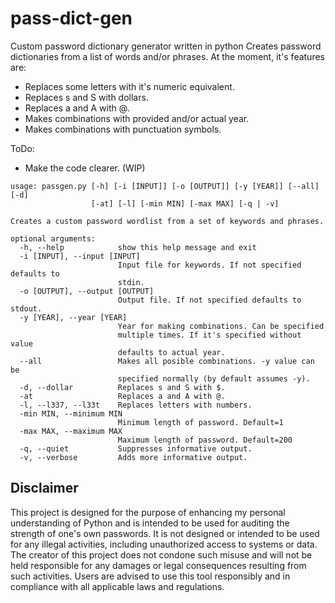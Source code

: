 # pass-dict-gen
Custom password dictionary generator written in python
Creates password dictionaries from a list of words and/or phrases.
At the moment, it's features are:
- Replaces some letters with it's numeric equivalent.
- Replaces s and S with dollars.
- Replaces a and A with @.
- Makes combinations with provided and/or actual year.
- Makes combinations with punctuation symbols.

ToDo:
- Make the code clearer. (WIP)
```
usage: passgen.py [-h] [-i [INPUT]] [-o [OUTPUT]] [-y [YEAR]] [--all] [-d]
                  [-at] [-l] [-min MIN] [-max MAX] [-q | -v]

Creates a custom password wordlist from a set of keywords and phrases.

optional arguments:
  -h, --help            show this help message and exit
  -i [INPUT], --input [INPUT]
                        Input file for keywords. If not specified defaults to
                        stdin.
  -o [OUTPUT], --output [OUTPUT]
                        Output file. If not specified defaults to stdout.
  -y [YEAR], --year [YEAR]
                        Year for making combinations. Can be specified
                        multiple times. If it's specified without value
                        defaults to actual year.
  --all                 Makes all posible combinations. -y value can be
                        specified normally (by default assumes -y).
  -d, --dollar          Replaces s and S with $.
  -at                   Replaces a and A with @.
  -l, --l337, --l33t    Replaces letters with numbers.
  -min MIN, --minimum MIN
                        Minimum length of password. Default=1
  -max MAX, --maximum MAX
                        Maximum length of password. Default=200
  -q, --quiet           Suppresses informative output.
  -v, --verbose         Adds more informative output.
```
## Disclaimer
This project is designed for the purpose of enhancing my personal understanding of Python and is intended to be used for auditing the strength of one's own passwords. It is not designed or intended to be used for any illegal activities, including unauthorized access to systems or data. The creator of this project does not condone such misuse and will not be held responsible for any damages or legal consequences resulting from such activities. Users are advised to use this tool responsibly and in compliance with all applicable laws and regulations.
